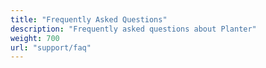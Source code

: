 ```yaml
---
title: "Frequently Asked Questions"
description: "Frequently asked questions about Planter"
weight: 700
url: "support/faq"
---
```

